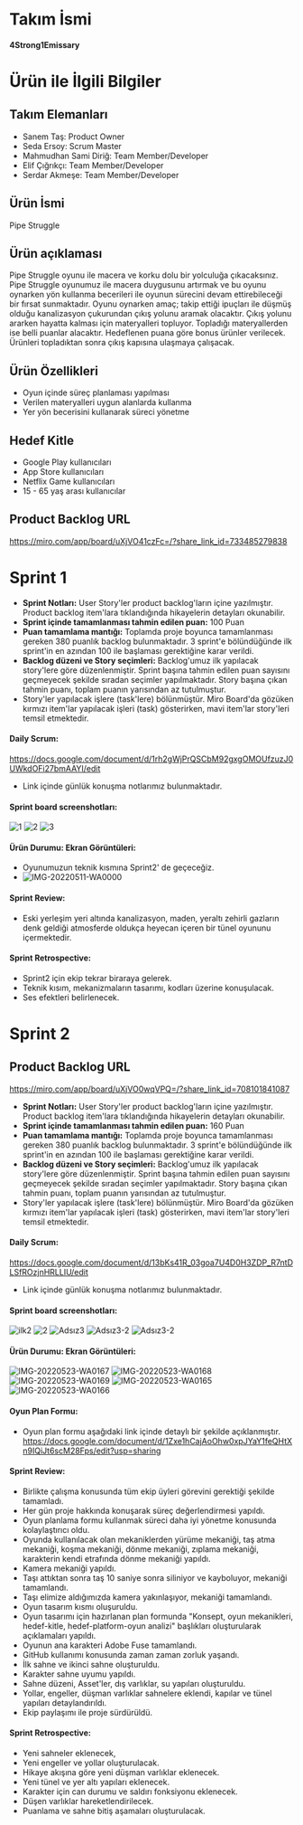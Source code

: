 # Takım İsmi
#### 4Strong1Emissary
# Ürün ile İlgili Bilgiler
## Takım Elemanları
- Sanem Taş: Product Owner
- Seda Ersoy: Scrum Master
- Mahmudhan Sami Diriğ: Team Member/Developer
- Elif Çığrıkçı: Team Member/Developer
- Serdar Akmeşe: Team Member/Developer
## Ürün İsmi
Pipe Struggle
## Ürün açıklaması
Pipe Struggle oyunu ile macera ve korku dolu bir yolculuğa çıkacaksınız. Pipe Struggle oyunumuz ile macera duygusunu artırmak ve bu oyunu oynarken yön kullanma becerileri ile oyunun sürecini devam ettirebileceği bir fırsat sunmaktadır. Oyunu oynarken amaç; takip ettiği ipuçları ile düşmüş olduğu kanalizasyon çukurundan çıkış yolunu aramak olacaktır. Çıkış yolunu ararken hayatta kalması için materyalleri topluyor. Topladığı materyallerden ise belli puanlar alacaktır. Hedeflenen puana göre bonus ürünler verilecek. Ürünleri topladıktan sonra çıkış kapısına ulaşmaya çalışacak. 
## Ürün Özellikleri 
- Oyun içinde süreç planlaması yapılması 
- Verilen materyalleri uygun alanlarda kullanma 
- Yer yön becerisini kullanarak süreci yönetme 
## Hedef Kitle 
- Google Play kullanıcıları 
- App Store kullanıcıları  
- Netflix Game kullanıcıları 
- 15 - 65 yaş arası kullanıcılar
## Product Backlog URL
https://miro.com/app/board/uXjVO41czFc=/?share_link_id=733485279838
# Sprint 1
- **Sprint Notları:** User Story'ler product backlog'ların içine yazılmıştır. Product backlog item'lara tıklandığında hikayelerin detayları okunabilir.
- **Sprint içinde tamamlanması tahmin edilen puan:** 100 Puan
- **Puan tamamlama mantığı:** Toplamda proje boyunca tamamlanması gereken 380 puanlık backlog bulunmaktadır. 3 sprint'e bölündüğünde ilk sprint'in en azından 100 ile başlaması gerektiğine karar verildi.
- **Backlog düzeni ve Story seçimleri:** Backlog'umuz ilk yapılacak story'lere göre düzenlenmiştir. Sprint başına tahmin edilen puan sayısını geçmeyecek şekilde sıradan seçimler yapılmaktadır. Story başına çıkan tahmin puanı, toplam puanın yarısından az tutulmuştur. 
- Story'ler yapılacak işlere (task'lere) bölünmüştür. Miro Board'da gözüken kırmızı item'lar yapılacak işleri (task) gösterirken, mavi item'lar story'leri temsil etmektedir.

#### Daily Scrum: 
https://docs.google.com/document/d/1rh2gWjPrQSCbM92gxgOMOUfzuzJ0UWkdOFi27bmAAYI/edit 
- Link içinde günlük konuşma notlarımız bulunmaktadır. 
#### Sprint board screenshotları: 
![1](https://user-images.githubusercontent.com/104379234/167491718-0ace00a5-bc14-4c05-a095-c60b751d9abe.png)
![2](https://user-images.githubusercontent.com/104379234/167492868-4467c6fc-53af-4bc2-a9a7-121b1b2a5c68.png)
![3](https://user-images.githubusercontent.com/104379234/167491807-3fd93eb3-907d-4fa8-9218-bb5d1de26d7c.png)
#### Ürün Durumu: Ekran Görüntüleri: 
- Oyunumuzun teknik kısmına Sprint2' de geçeceğiz. 
- ![IMG-20220511-WA0000](https://user-images.githubusercontent.com/104379234/167829287-adad76d2-4bba-43b8-826a-4e973affc154.jpg)
#### Sprint Review: 
- Eski yerleşim yeri altında kanalizasyon, maden, yeraltı zehirli gazların denk geldiği atmosferde oldukça heyecan içeren bir tünel oyununu içermektedir. 
#### Sprint Retrospective: 
- Sprint2 için ekip tekrar biraraya gelerek.
- Teknik kısım, mekanizmaların tasarımı, kodları üzerine konuşulacak. 
- Ses efektleri belirlenecek. 
# Sprint 2
## Product Backlog URL
https://miro.com/app/board/uXjVO0wqVPQ=/?share_link_id=708101841087
- **Sprint Notları:** User Story'ler product backlog'ların içine yazılmıştır. Product backlog item'lara tıklandığında hikayelerin detayları okunabilir.
- **Sprint içinde tamamlanması tahmin edilen puan:** 160 Puan
- **Puan tamamlama mantığı:** Toplamda proje boyunca tamamlanması gereken 380 puanlık backlog bulunmaktadır. 3 sprint'e bölündüğünde ilk sprint'in en azından 100 ile başlaması gerektiğine karar verildi.
- **Backlog düzeni ve Story seçimleri:** Backlog'umuz ilk yapılacak story'lere göre düzenlenmiştir. Sprint başına tahmin edilen puan sayısını geçmeyecek şekilde sıradan seçimler yapılmaktadır. Story başına çıkan tahmin puanı, toplam puanın yarısından az tutulmuştur. 
- Story'ler yapılacak işlere (task'lere) bölünmüştür. Miro Board'da gözüken kırmızı item'lar yapılacak işleri (task) gösterirken, mavi item'lar story'leri temsil etmektedir.
#### Daily Scrum: 
https://docs.google.com/document/d/13bKs41R_03goa7U4D0H3ZDP_R7ntDLSfROzjnHRLLIU/edit
- Link içinde günlük konuşma notlarımız bulunmaktadır. 
#### Sprint board screenshotları: 
![ilk2](https://user-images.githubusercontent.com/104379234/169893996-1e9ef3d8-4f43-415b-a1f7-040934d147a4.png) 
![2](https://user-images.githubusercontent.com/104379234/169894151-045cd05c-b6ab-4208-8a52-46ca60bba7e2.png) 
![Adsız3](https://user-images.githubusercontent.com/104379234/169894507-844b4947-98cf-4efc-9b34-6bdb8d720f46.png)
![Adsız3-2](https://user-images.githubusercontent.com/104379234/169894975-dae8edaf-a1ce-4e31-a5b2-f889511eb622.png)
![Adsız3-2](https://user-images.githubusercontent.com/104379234/169895172-3c395c96-0021-4ba0-a102-580c9e114b47.png)
#### Ürün Durumu: Ekran Görüntüleri:
![IMG-20220523-WA0167](https://user-images.githubusercontent.com/104379234/169896099-124dc7bd-ffd6-40b4-8be8-ed570a57ce3f.jpg)
![IMG-20220523-WA0168](https://user-images.githubusercontent.com/104379234/169896102-f621dc51-19d9-4286-8c15-8d294991cdcb.jpg)
![IMG-20220523-WA0169](https://user-images.githubusercontent.com/104379234/169896105-b376f408-8c8b-4f66-81f9-7c293e3ab1b7.jpg)
![IMG-20220523-WA0165](https://user-images.githubusercontent.com/104379234/169896106-c4b8703c-d570-48ea-ad8f-29bb32e4f6e2.jpg)
![IMG-20220523-WA0166](https://user-images.githubusercontent.com/104379234/169896115-b3d5ddc3-788d-4777-a33a-e46f4d51faf3.jpg)
#### Oyun Plan Formu:
- Oyun plan formu aşağıdaki link içinde detaylı bir şekilde açıklanmıştır. 
https://docs.google.com/document/d/1Zxe1hCajAoOhw0xpJYaY1feQHtXn9IQiJt6scM28Fps/edit?usp=sharing
#### Sprint Review: 
- Birlikte çalışma konusunda tüm ekip üyleri görevini gerektiği şekilde tamamladı.  
- Her gün proje hakkında konuşarak süreç değerlendirmesi yapıldı. 
- Oyun planlama formu kullanmak süreci daha iyi yönetme konusunda kolaylaştırıcı oldu. 
- Oyunda kullanılacak olan mekaniklerden yürüme mekaniği, taş atma mekaniği, koşma mekaniği, dönme mekaniği, zıplama mekaniği,  karakterin kendi etrafında dönme mekaniği yapıldı. 
- Kamera mekaniği yapıldı. 
- Taşı attıktan sonra taş 10 saniye sonra siliniyor ve kayboluyor, mekaniği tamamlandı. 
- Taşı elimize aldığımızda kamera yakınlaşıyor, mekaniği tamamlandı. 
- Oyun tasarım kısmı oluşuruldu. 
- Oyun tasarımı için hazırlanan plan formunda "Konsept, oyun mekanikleri, hedef-kitle, hedef-platform-oyun analizi" başlıkları oluşturularak açıklamaları yapıldı.  
- Oyunun ana karakteri Adobe Fuse tamamlandı. 
- GitHub kullanımı konusunda zaman zaman zorluk yaşandı. 
- İlk sahne ve ikinci sahne oluşturuldu.
- Karakter sahne uyumu yapıldı.
- Sahne düzeni, Asset'ler, dış varlıklar, su yapıları oluşturuldu. 
- Yollar, engeller, düşman varlıklar sahnelere eklendi, kapılar ve tünel yapıları detaylandırıldı. 
- Ekip paylaşımı ile proje sürdürüldü.     
#### Sprint Retrospective: 
- Yeni sahneler eklenecek,
- Yeni engeller ve yollar oluşturulacak.
- Hikaye akışına göre yeni düşman varlıklar eklenecek.
- Yeni tünel ve yer altı yapıları eklenecek.
- Karakter için can durumu ve saldırı fonksiyonu eklenecek.
- Düşen varlıklar hareketlendirilecek.
- Puanlama ve sahne bitiş aşamaları oluşturulacak. 
